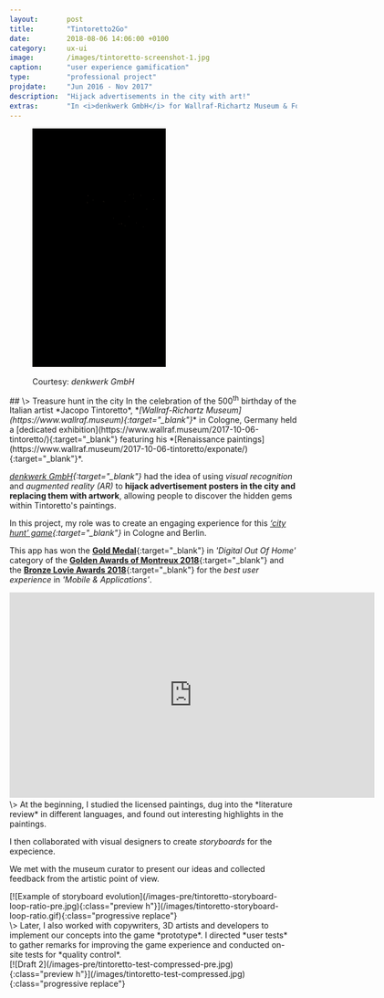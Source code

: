 ```yaml
---
layout:       post
title:        "Tintoretto2Go"
date:         2018-08-06 14:06:00 +0100
category:     ux-ui
image:        /images/tintoretto-screenshot-1.jpg
caption:      "user experience gamification"
type:         "professional project"
projdate:     "Jun 2016 - Nov 2017"
description:  "Hijack advertisements in the city with art!"
extras:       "In <i>denkwerk GmbH</i> for Wallraf-Richartz Museum & Fondation Corboud."
---
```



<div class="image entry thin" markdown="0" id="tintoretto">
<figure>
<p><img src="/images/tintoretto-preview.gif" alt="Preview of the application" /></p>
	<figcaption>Courtesy: <i>denkwerk GmbH</i></figcaption>
</figure>
</div>

<div class="entry" markdown="1">
## \>  Treasure hunt in the city
In the celebration of the 500<sup>th</sup> birthday of the Italian artist *Jacopo Tintoretto*, *<i>[Wallraf-Richartz Museum](https://www.wallraf.museum){:target="_blank"}</i>* in Cologne, Germany held a [dedicated exhibition](https://www.wallraf.museum/2017-10-06-tintoretto/){:target="_blank"} featuring his *[Renaissance paintings](https://www.wallraf.museum/2017-10-06-tintoretto/exponate/){:target="_blank"}*.

*<i>[denkwerk GmbH](https://www.denkwerk.com){:target="_blank"}</i>* had the idea of using *visual recognition* and *augmented reality (AR)* to **hijack advertisement posters in the city and replacing them with artwork**, allowing people to discover the hidden gems within Tintoretto's paintings.

In this project, my role was to create an engaging experience for this *[‘city hunt’ game](https://www.tintoretto2go.de){:target="_blank"}* in Cologne and Berlin.

This app has won the [**Gold Medal**](https://www.denkwerk.com/news/376-gold-rush){:target="_blank"} in *'Digital Out Of Home'* category of the [**Golden Awards of Montreux 2018**](http://www.goldenawardmontreux.com/winners2018/winners2018-digital.html){:target="_blank"} and the [**Bronze Lovie Awards 2018**](https://winners.lovieawards.eu/#!y=2018&m=274){:target="_blank"} for the *best user experience* in *'Mobile & Applications'*.
</div>

<div class="image entry" markdown="0">
<iframe src="https://player.vimeo.com/video/240458476" width="640" height="360" frameborder="0" webkitallowfullscreen mozallowfullscreen allowfullscreen></iframe>
</div>

<div class="entry" markdown="1">
\>  
At the beginning, I studied the licensed paintings, dug into the *literature review* in different languages, and found out interesting highlights in the paintings.

I then collaborated with visual designers to create *storyboards* for the expecience.

We met with the museum curator to present our ideas and collected feedback from the artistic point of view.
</div>

<div class="image entry" markdown="1">
[![Example of storyboard evolution](/images-pre/tintoretto-storyboard-loop-ratio-pre.jpg){:class="preview h"}](/images/tintoretto-storyboard-loop-ratio.gif){:class="progressive replace"}
</div>

<div class="entry" markdown="1">
\>  
Later, I also worked with copywriters, 3D artists and developers to implement our concepts into the game *prototype*.
I directed *user tests* to gather remarks for improving the game experience and conducted on-site tests for *quality control*.
</div>

<div class="image entry" markdown="1">
[![Draft 2](/images-pre/tintoretto-test-compressed-pre.jpg){:class="preview h"}](/images/tintoretto-test-compressed.jpg){:class="progressive replace"}
</div>